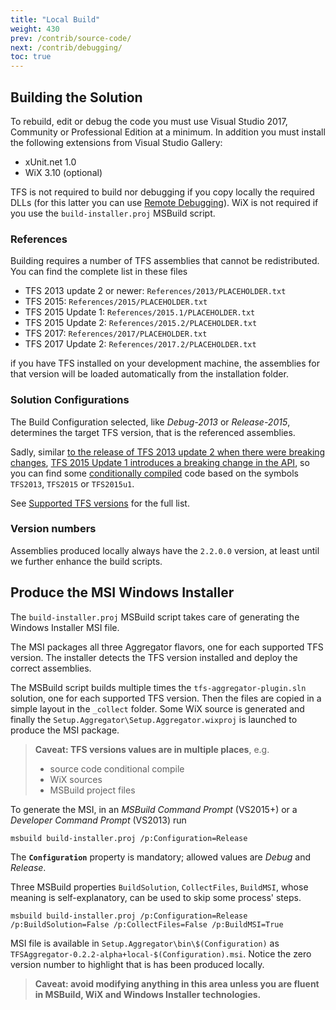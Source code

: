 ```yaml
---
title: "Local Build"
weight: 430
prev: /contrib/source-code/
next: /contrib/debugging/
toc: true
---
```

## Building the Solution

To rebuild, edit or debug the code you must use Visual Studio 2017, Community or Professional Edition at a minimum.
In addition you must install the following extensions from Visual Studio Gallery:

- xUnit.net 1.0
- WiX 3.10 (optional)

TFS is not required to build nor debugging if you copy locally the required DLLs (for this latter you can use [Remote Debugging](https://msdn.microsoft.com/en-us/library/y7f5zaaa.aspx)).
WiX is not required if you use the `build-installer.proj` MSBuild script.


### References

Building requires a number of TFS assemblies that cannot be redistributed. You can find the complete list in these files 

 - TFS 2013 update 2 or newer: `References/2013/PLACEHOLDER.txt`
 - TFS 2015: `References/2015/PLACEHOLDER.txt`
 - TFS 2015 Update 1: `References/2015.1/PLACEHOLDER.txt`
 - TFS 2015 Update 2: `References/2015.2/PLACEHOLDER.txt`
 - TFS 2017: `References/2017/PLACEHOLDER.txt`
 - TFS 2017 Update 2: `References/2017.2/PLACEHOLDER.txt`

if you have TFS installed on your development machine, the assemblies for that version will be loaded automatically from the installation folder.


### Solution Configurations

The Build Configuration selected, like _Debug-2013_ or _Release-2015_, determines the target TFS version, that is the referenced assemblies.

Sadly, similar [to the release of TFS 2013 update 2 when there were breaking changes](http://blogs.ripple-rock.com/rorystreet/2014/05/08/WhereIsWorkItemChangedEventInTFS2013Update2.aspx), [TFS 2015 Update 1 introduces a breaking change in the API](http://blogs.msdn.com/b/visualstudioalm/archive/2015/10/13/breaking-change-in-tfs-2015-update-1-for-server-side-plugins.aspx), so you can find some [conditionally compiled](https://msdn.microsoft.com/en-us/library/4y6tbswk.aspx) code based on the symbols `TFS2013`, `TFS2015` or `TFS2015u1`.

See [Supported TFS versions](/intro#supported-tfs-versions) for the full list.


### Version numbers

Assemblies produced locally always have the `2.2.0.0` version, at least until we further enhance the build scripts.




## Produce the MSI Windows Installer

The `build-installer.proj` MSBuild script takes care of generating the Windows Installer MSI file.

The MSI packages all three Aggregator flavors, one for each supported TFS version.
The installer detects the TFS version installed and deploy the correct assemblies.

The MSBuild script builds multiple times the `tfs-aggregator-plugin.sln` solution, one for each supported TFS version.
Then the files are copied in a simple layout in the `_collect` folder. Some WiX source is generated and finally the `Setup.Aggregator\Setup.Aggregator.wixproj` is launched to produce the MSI package.

> **Caveat: TFS versions values are in multiple places**, e.g.
> - source code conditional compile
> - WiX sources
> - MSBuild project files


To generate the MSI, in an _MSBuild Command Prompt_ (VS2015+) or a _Developer Command Prompt_ (VS2013) run

```
msbuild build-installer.proj /p:Configuration=Release
```

The **`Configuration`** property is mandatory; allowed values are _Debug_ and _Release_.

 
Three MSBuild properties `BuildSolution`, `CollectFiles`, `BuildMSI`, whose meaning is self-explanatory, can be used to skip some process' steps.

```
msbuild build-installer.proj /p:Configuration=Release /p:BuildSolution=False /p:CollectFiles=False /p:BuildMSI=True
```

MSI file is available in `Setup.Aggregator\bin\$(Configuration)` as `TFSAggregator-0.2.2-alpha+local-$(Configuration).msi`. Notice the zero version number to highlight that is has been produced locally.

> **Caveat: avoid modifying anything in this area unless you are fluent in MSBuild, WiX and Windows Installer technologies.**
